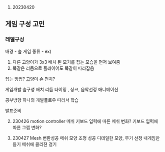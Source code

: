 1. 20230420
## 게임 구성 고민

### 레벨구성 
배경 - 숲
게임 종류 - 
ex)
1. 다른 고양이가 3x3 배치 된 모기를 잡는 모습을 먼저 보여줌
2. 똑같은 리듬으로 플레이어도 똑같이 따라잡음

잡는 방법?
고양이 손
펀치?


게임개발
숲구성
배치
리듬 타이밍 , 싱크, 음악선정
애니메이션

공부방향
하나의 개발플로우 따라서 학습



발표준비


2. 230426
motion controller 메쉬
키보드 입력에 따른 메쉬 변화?
키보드 입력에 따른 그랩 변화?



3. 230427
Mesh 변환성공
메쉬 모양 조정 성공
디테일한 모양, 무기 선정
내게임만들기
메쉬에 콜리젼 걸기